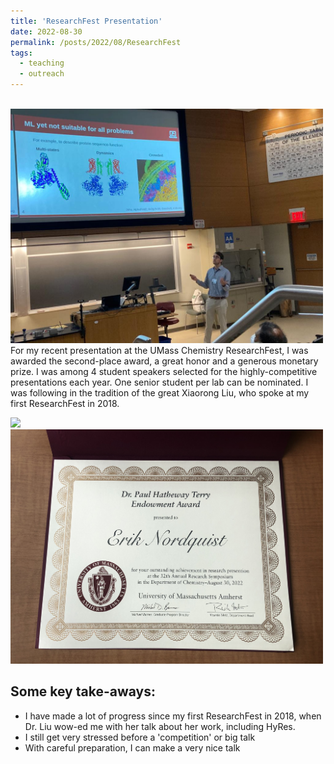 ```yaml
---
title: 'ResearchFest Presentation'
date: 2022-08-30
permalink: /posts/2022/08/ResearchFest
tags:
  - teaching
  - outreach
---
```


<br/><img src="/images/rf2022/erik4.jpg"        width="500"><br>
For my recent presentation at the UMass Chemistry ResearchFest, I was awarded the second-place award, a great honor and a generous monetary prize. I was among 4 student speakers selected for the highly-competitive presentations each year. One senior student per lab can be nominated. I was following in the tradition of the great Xiaorong Liu, who spoke at my first ResearchFest in 2018. 


<img src="/images/rf2022/erikrick.jpg"        width="500"><br>
<img src="/images/rf2022/award.jpg" width="500"/><br>
<!--<img src="/images/rf2022/erikjianhan2.jpg" width="500" style="float:right"/><br>-->

Some key take-aways:
------
* I have made a lot of progress since my first ResearchFest in 2018, when Dr. Liu wow-ed me with her talk about her work, including HyRes.
* I still get very stressed before a 'competition' or big talk
* With careful preparation, I can make a very nice talk
